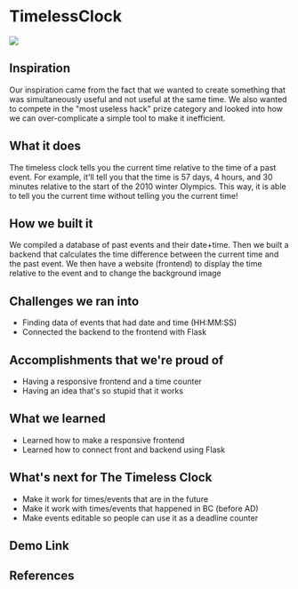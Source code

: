 # TimelessClock
![](https://github.com/ryan-lam/TimelessClock/blob/main/logo.jpg)
## Inspiration
Our inspiration came from the fact that we wanted to create something that was simultaneously useful and not useful at the same time. We also wanted to compete in the "most useless hack" prize category and looked into how we can over-complicate a simple tool to make it inefficient.

## What it does
The timeless clock tells you the current time relative to the time of a past event. For example, it'll tell you that the time is 57 days, 4 hours, and 30 minutes relative to the start of the 2010 winter Olympics. This way, it is able to tell you the current time without telling you the current time!

## How we built it
We compiled a database of past events and their date+time. Then we built a backend that calculates the time difference between the current time and the past event. We then have a website (frontend) to display the time relative to the event and to change the background image

## Challenges we ran into
- Finding data of events that had date and time (HH:MM:SS)
- Connected the backend to the frontend with Flask

## Accomplishments that we're proud of
- Having a responsive frontend and a time counter
- Having an idea that's so stupid that it works

## What we learned
- Learned how to make a responsive frontend
- Learned how to connect front and backend using Flask

## What's next for The Timeless Clock
- Make it work for times/events that are in the future
- Make it work with times/events that happened in BC (before AD)
- Make events editable so people can use it as a deadline counter

## Demo Link


## References
